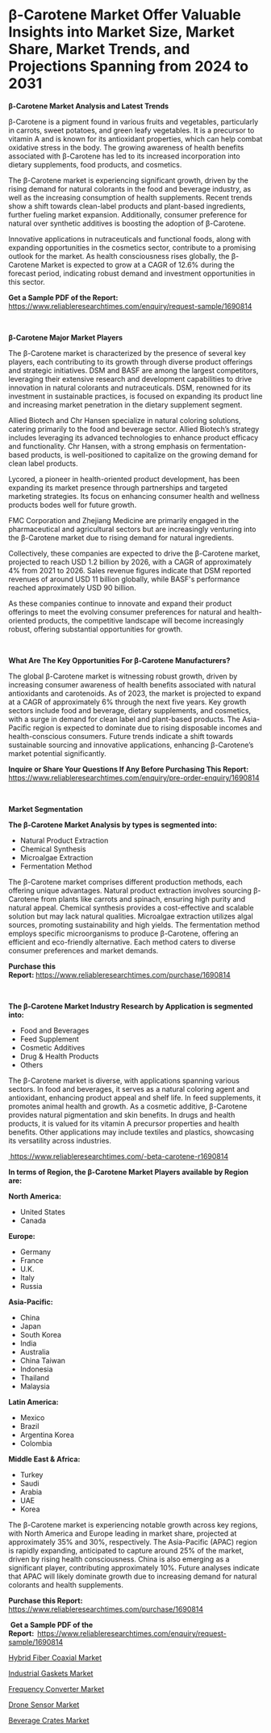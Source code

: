 <p><h1>β-Carotene Market Offer Valuable Insights into Market Size, Market Share, Market Trends, and Projections Spanning from 2024 to 2031</h1></p><p><strong>β-Carotene Market Analysis and Latest Trends</strong></p>
<p><p>β-Carotene is a pigment found in various fruits and vegetables, particularly in carrots, sweet potatoes, and green leafy vegetables. It is a precursor to vitamin A and is known for its antioxidant properties, which can help combat oxidative stress in the body. The growing awareness of health benefits associated with β-Carotene has led to its increased incorporation into dietary supplements, food products, and cosmetics.</p><p>The β-Carotene market is experiencing significant growth, driven by the rising demand for natural colorants in the food and beverage industry, as well as the increasing consumption of health supplements. Recent trends show a shift towards clean-label products and plant-based ingredients, further fueling market expansion. Additionally, consumer preference for natural over synthetic additives is boosting the adoption of β-Carotene.</p><p>Innovative applications in nutraceuticals and functional foods, along with expanding opportunities in the cosmetics sector, contribute to a promising outlook for the market. As health consciousness rises globally, the β-Carotene Market is expected to grow at a CAGR of 12.6% during the forecast period, indicating robust demand and investment opportunities in this sector.</p></p>
<p><strong>Get a Sample PDF of the Report:&nbsp;</strong> <a href="https://www.reliableresearchtimes.com/enquiry/request-sample/1690814?utm_campaign=1692&utm_medium=2&utm_source=Github&utm_content=ia&utm_term=19102024&utm_id=b-carotene">https://www.reliableresearchtimes.com/enquiry/request-sample/1690814</a></p>
<p>&nbsp;</p>
<p><strong>β-Carotene Major Market Players</strong></p>
<p><p>The β-Carotene market is characterized by the presence of several key players, each contributing to its growth through diverse product offerings and strategic initiatives. DSM and BASF are among the largest competitors, leveraging their extensive research and development capabilities to drive innovation in natural colorants and nutraceuticals. DSM, renowned for its investment in sustainable practices, is focused on expanding its product line and increasing market penetration in the dietary supplement segment.</p><p>Allied Biotech and Chr Hansen specialize in natural coloring solutions, catering primarily to the food and beverage sector. Allied Biotech’s strategy includes leveraging its advanced technologies to enhance product efficacy and functionality. Chr Hansen, with a strong emphasis on fermentation-based products, is well-positioned to capitalize on the growing demand for clean label products.</p><p>Lycored, a pioneer in health-oriented product development, has been expanding its market presence through partnerships and targeted marketing strategies. Its focus on enhancing consumer health and wellness products bodes well for future growth.</p><p>FMC Corporation and Zhejiang Medicine are primarily engaged in the pharmaceutical and agricultural sectors but are increasingly venturing into the β-Carotene market due to rising demand for natural ingredients. </p><p>Collectively, these companies are expected to drive the β-Carotene market, projected to reach USD 1.2 billion by 2026, with a CAGR of approximately 4% from 2021 to 2026. Sales revenue figures indicate that DSM reported revenues of around USD 11 billion globally, while BASF's performance reached approximately USD 90 billion.</p><p>As these companies continue to innovate and expand their product offerings to meet the evolving consumer preferences for natural and health-oriented products, the competitive landscape will become increasingly robust, offering substantial opportunities for growth.</p></p>
<p>&nbsp;</p>
<p><strong>What Are The Key Opportunities For β-Carotene Manufacturers?</strong></p>
<p><p>The global β-Carotene market is witnessing robust growth, driven by increasing consumer awareness of health benefits associated with natural antioxidants and carotenoids. As of 2023, the market is projected to expand at a CAGR of approximately 6% through the next five years. Key growth sectors include food and beverage, dietary supplements, and cosmetics, with a surge in demand for clean label and plant-based products. The Asia-Pacific region is expected to dominate due to rising disposable incomes and health-conscious consumers. Future trends indicate a shift towards sustainable sourcing and innovative applications, enhancing β-Carotene’s market potential significantly.</p></p>
<p><strong>Inquire or Share Your Questions If Any Before Purchasing This Report:</strong> <a href="https://www.reliableresearchtimes.com/enquiry/pre-order-enquiry/1690814?utm_campaign=1692&utm_medium=2&utm_source=Github&utm_content=ia&utm_term=19102024&utm_id=b-carotene">https://www.reliableresearchtimes.com/enquiry/pre-order-enquiry/1690814</a></p>
<p>&nbsp;</p>
<p><strong>Market Segmentation</strong></p>
<p><strong>The β-Carotene Market Analysis by types is segmented into:</strong></p>
<p><ul><li>Natural Product Extraction</li><li>Chemical Synthesis</li><li>Microalgae Extraction</li><li>Fermentation Method</li></ul></p>
<p><p>The β-Carotene market comprises different production methods, each offering unique advantages. Natural product extraction involves sourcing β-Carotene from plants like carrots and spinach, ensuring high purity and natural appeal. Chemical synthesis provides a cost-effective and scalable solution but may lack natural qualities. Microalgae extraction utilizes algal sources, promoting sustainability and high yields. The fermentation method employs specific microorganisms to produce β-Carotene, offering an efficient and eco-friendly alternative. Each method caters to diverse consumer preferences and market demands.</p></p>
<p><strong>Purchase this Report:&nbsp;</strong><a href="https://www.reliableresearchtimes.com/purchase/1690814?utm_campaign=1692&utm_medium=2&utm_source=Github&utm_content=ia&utm_term=19102024&utm_id=b-carotene">https://www.reliableresearchtimes.com/purchase/1690814</a></p>
<p>&nbsp;</p>
<p><strong>The β-Carotene Market Industry Research by Application is segmented into:</strong></p>
<p><ul><li>Food and Beverages</li><li>Feed Supplement</li><li>Cosmetic Additives</li><li>Drug & Health Products</li><li>Others</li></ul></p>
<p><p>The β-Carotene market is diverse, with applications spanning various sectors. In food and beverages, it serves as a natural coloring agent and antioxidant, enhancing product appeal and shelf life. In feed supplements, it promotes animal health and growth. As a cosmetic additive, β-Carotene provides natural pigmentation and skin benefits. In drugs and health products, it is valued for its vitamin A precursor properties and health benefits. Other applications may include textiles and plastics, showcasing its versatility across industries.</p></p>
<p><a href="https://www.reliableresearchtimes.com/-beta-carotene-r1690814?utm_campaign=1692&utm_medium=2&utm_source=Github&utm_content=ia&utm_term=19102024&utm_id=b-carotene">&nbsp;https://www.reliableresearchtimes.com/-beta-carotene-r1690814</a></p>
<p><strong>In terms of Region, the β-Carotene Market Players available by Region are:</strong></p>
<p>
    <p> <strong> North America: </strong>
        <ul>
            <li>United States</li>
            <li>Canada</li>
        </ul>
        </p> 
    <p> <strong> Europe: </strong>
        <ul>
            <li>Germany</li>
            <li>France</li>
            <li>U.K.</li>
            <li>Italy</li>
            <li>Russia</li>
        </ul>
        </p> 
    <p> <strong> Asia-Pacific: </strong>
        <ul>
            <li>China</li>
            <li>Japan</li>
            <li>South Korea</li>
            <li>India</li>
            <li>Australia</li>
            <li>China Taiwan</li>
            <li>Indonesia</li>
            <li>Thailand</li>
            <li>Malaysia</li>
        </ul>
        </p> 
    <p> <strong> Latin America: </strong>
        <ul>
            <li>Mexico</li>
            <li>Brazil</li>
            <li>Argentina Korea</li>
            <li>Colombia</li>
        </ul>
        </p> 
    <p> <strong> Middle East & Africa: </strong>
        <ul>
            <li>Turkey</li>
            <li>Saudi</li>
            <li>Arabia</li>
            <li>UAE</li>
            <li>Korea</li>
        </ul>
    </p>
    </p>
<p><p>The β-Carotene market is experiencing notable growth across key regions, with North America and Europe leading in market share, projected at approximately 35% and 30%, respectively. The Asia-Pacific (APAC) region is rapidly expanding, anticipated to capture around 25% of the market, driven by rising health consciousness. China is also emerging as a significant player, contributing approximately 10%. Future analyses indicate that APAC will likely dominate growth due to increasing demand for natural colorants and health supplements.</p></p>
<p><strong>Purchase this Report: </strong><a href="https://www.reliableresearchtimes.com/purchase/1690814?utm_campaign=1692&utm_medium=2&utm_source=Github&utm_content=ia&utm_term=19102024&utm_id=b-carotene">https://www.reliableresearchtimes.com/purchase/1690814</a></p>
<p>&nbsp;<strong>Get a Sample PDF of the Report:&nbsp;&nbsp;</strong><a href="https://www.reliableresearchtimes.com/enquiry/request-sample/1690814?utm_campaign=1692&utm_medium=2&utm_source=Github&utm_content=ia&utm_term=19102024&utm_id=b-carotene">https://www.reliableresearchtimes.com/enquiry/request-sample/1690814</a></p>
<p><strong></strong></p>
<p><p><a href="https://www.linkedin.com/pulse/hybrid-fiber-coaxial-market-share-size-trends-industry-analysis-3kx6f?utm_campaign=1692&utm_medium=2&utm_source=Github&utm_content=ia&utm_term=19102024&utm_id=b-carotene">Hybrid Fiber Coaxial Market</a></p><p><a href="https://www.linkedin.com/pulse/industrial-gaskets-market-size-status-forecast-2024-2031-4qi1e?utm_campaign=1692&utm_medium=2&utm_source=Github&utm_content=ia&utm_term=19102024&utm_id=b-carotene">Industrial Gaskets Market</a></p><p><a href="https://www.linkedin.com/pulse/frequency-converter-market-segmentation-in-depth-analysis-aerospacepower-0ycjf?utm_campaign=1692&utm_medium=2&utm_source=Github&utm_content=ia&utm_term=19102024&utm_id=b-carotene">Frequency Converter Market</a></p><p><a href="https://www.linkedin.com/pulse/drone-sensor-market-outlook-share-analysis-growth-trends-9t4bf?utm_campaign=1692&utm_medium=2&utm_source=Github&utm_content=ia&utm_term=19102024&utm_id=b-carotene">Drone Sensor Market</a></p><p><a href="https://github.com/sakalstgliemsk/Market-Research-Report-List-1/blob/main/beverage-crates-market.md?utm_campaign=1692&utm_medium=2&utm_source=Github&utm_content=ia&utm_term=19102024&utm_id=b-carotene">Beverage Crates Market</a></p></p>